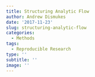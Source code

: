 ```yaml
---
title: Structuring Analytic Flow
author: Andrew Dismukes
date: '2017-11-23'
slug: structuring-analytic-flow
categories:
  - Methods
tags:
  - Reproducible Research
type: ''
subtitle: ''
image: ''
---
```

